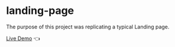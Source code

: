 # landing-page
The purpose of this project was replicating a typical Landing page.

[Live Demo](https://violydesigns.github.io/landing-page/) :point_left:


